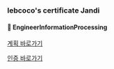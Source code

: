 ### lebcoco's certificate Jandi

#### :bookmark_tabs: EngineerInformationProcessing

[계획 바로가기](https://github.com/jandifarm/certificate/tree/master/EngineerInformationProcessing202104/lebcoco/plan)

[인증 바로가기](https://github.com/jandifarm/certificate/tree/master/EngineerInformationProcessing202104/lebcoco/check)

